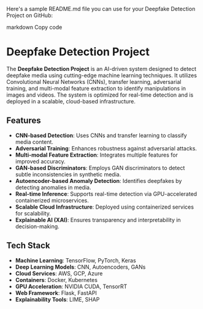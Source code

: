 
Here's a sample README.md file you can use for your Deepfake Detection Project on GitHub:

markdown
Copy code
# Deepfake Detection Project

The **Deepfake Detection Project** is an AI-driven system designed to detect deepfake media using cutting-edge machine learning techniques. It utilizes Convolutional Neural Networks (CNNs), transfer learning, adversarial training, and multi-modal feature extraction to identify manipulations in images and videos. The system is optimized for real-time detection and is deployed in a scalable, cloud-based infrastructure.

## Features

- **CNN-based Detection**: Uses CNNs and transfer learning to classify media content.
- **Adversarial Training**: Enhances robustness against adversarial attacks.
- **Multi-modal Feature Extraction**: Integrates multiple features for improved accuracy.
- **GAN-based Discriminators**: Employs GAN discriminators to detect subtle inconsistencies in synthetic media.
- **Autoencoder-based Anomaly Detection**: Identifies deepfakes by detecting anomalies in media.
- **Real-time Inference**: Supports real-time detection via GPU-accelerated containerized microservices.
- **Scalable Cloud Infrastructure**: Deployed using containerized services for scalability.
- **Explainable AI (XAI)**: Ensures transparency and interpretability in decision-making.

## Tech Stack

- **Machine Learning**: TensorFlow, PyTorch, Keras
- **Deep Learning Models**: CNN, Autoencoders, GANs
- **Cloud Services**: AWS, GCP, Azure
- **Containers**: Docker, Kubernetes
- **GPU Acceleration**: NVIDIA CUDA, TensorRT
- **Web Framework**: Flask, FastAPI
- **Explainability Tools**: LIME, SHAP

